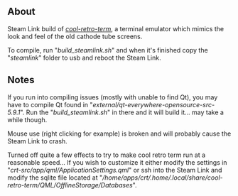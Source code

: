 ## About

Steam Link build of [*cool-retro-term*](https://github.com/Swordfish90/cool-retro-term), a terminal emulator which mimics the look and feel of the old cathode tube screens.

To compile, run "*build_steamlink.sh*" and when it's finished copy the "*steamlink*" folder to usb and reboot the Steam Link.

## Notes

If you run into compiling issues (mostly with unable to find Qt), you may have to compile Qt found in "*external/qt-everywhere-opensource-src-5.9.1*".  Run the "*build_steamlink.sh*" in there and it will build it... may take a while though.

Mouse use (right clicking for example) is broken and will probably cause the Steam Link to crash.

Turned off quite a few effects to try to make cool retro term run at a reasonable speed... If you wish to customize it either modify the settings in "*crt-src/app/qml/ApplicationSettings.qml*" or ssh into the Steam Link and modify the sqlite file located at "*/home/apps/crt/.home/.local/share/cool-retro-term/QML/OfflineStorage/Databases*".

